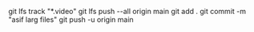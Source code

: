 git lfs track "*.video"
git lfs push --all origin main
git add .
git commit -m "asif larg files"
git push -u origin main
